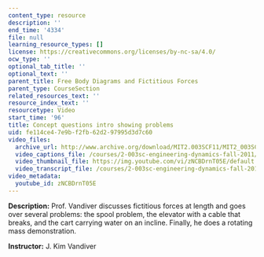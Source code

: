 ```yaml
---
content_type: resource
description: ''
end_time: '4334'
file: null
learning_resource_types: []
license: https://creativecommons.org/licenses/by-nc-sa/4.0/
ocw_type: ''
optional_tab_title: ''
optional_text: ''
parent_title: Free Body Diagrams and Fictitious Forces
parent_type: CourseSection
related_resources_text: ''
resource_index_text: ''
resourcetype: Video
start_time: '96'
title: Concept questions intro showing problems
uid: fe114ce4-7e9b-f2fb-62d2-97995d3d7c60
video_files:
  archive_url: http://www.archive.org/download/MIT2.003SCF11/MIT2_003SCF11_lec08_300k.mp4
  video_captions_file: /courses/2-003sc-engineering-dynamics-fall-2011/0d6c3924571a5ff2b683ffa7ad550020_zNCBDrnT05E.vtt
  video_thumbnail_file: https://img.youtube.com/vi/zNCBDrnT05E/default.jpg
  video_transcript_file: /courses/2-003sc-engineering-dynamics-fall-2011/db5cd03be0e5638bd32b975cf3b9bdf1_zNCBDrnT05E.pdf
video_metadata:
  youtube_id: zNCBDrnT05E
---
```


**Description:** Prof. Vandiver discusses fictitious forces at length and goes over several problems: the spool problem, the elevator with a cable that breaks, and the cart carrying water on an incline. Finally, he does a rotating mass demonstration.

**Instructor:** J. Kim Vandiver

